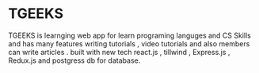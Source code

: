 # TGEEKS
TGEEKS is learnging web app for learn programing languges and CS Skills and has many features writing tutorials , video tutorials and also members can write articles . built with new tech react.js , tillwind , Express.js , Redux.js and postgress db for database.
